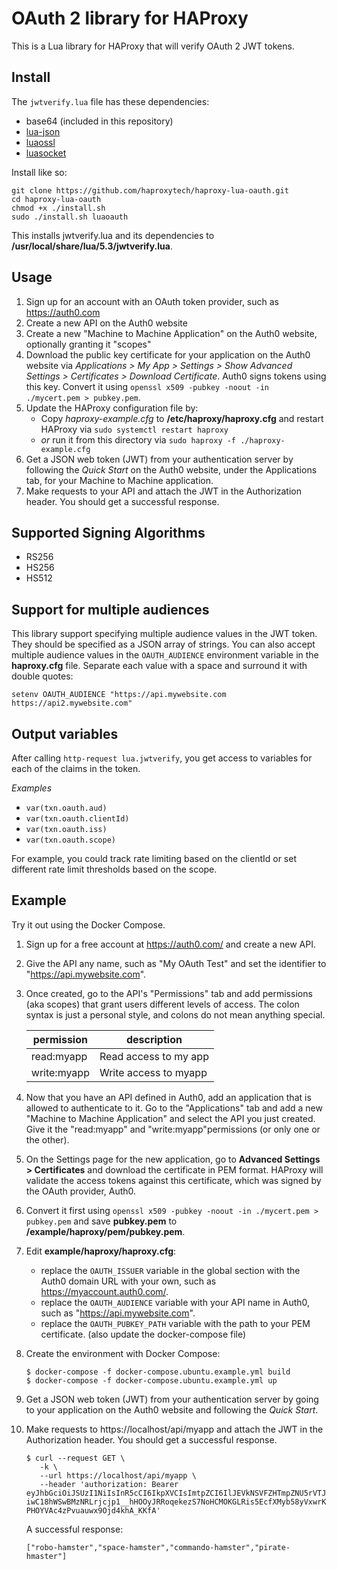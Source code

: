 # OAuth 2 library for HAProxy

This is a Lua library for HAProxy that will verify OAuth 2 JWT tokens.

## Install

The `jwtverify.lua` file has these dependencies:

* base64 (included in this repository)
* [lua-json](https://github.com/rxi/json.lua)
* [luaossl](https://github.com/wahern/luaossl)
* [luasocket](https://github.com/diegonehab/luasocket)

Install like so:

```
git clone https://github.com/haproxytech/haproxy-lua-oauth.git
cd haproxy-lua-oauth
chmod +x ./install.sh
sudo ./install.sh luaoauth
```

This installs jwtverify.lua and its dependencies to **/usr/local/share/lua/5.3/jwtverify.lua**.

## Usage

1. Sign up for an account with an OAuth token provider, such as https://auth0.com
1. Create a new API on the Auth0 website
1. Create a new "Machine to Machine Application" on the Auth0 website, optionally granting it "scopes"
1. Download the public key certificate for your application on the Auth0 website via *Applications > My App > Settings > Show Advanced Settings > Certificates > Download Certificate*. Auth0 signs tokens using this key. Convert it  using `openssl x509 -pubkey -noout -in ./mycert.pem > pubkey.pem`.
1. Update the HAProxy configuration file by:
    * Copy *haproxy-example.cfg* to **/etc/haproxy/haproxy.cfg** and restart HAProxy via `sudo systemctl restart haproxy`
    * *or* run it from this directory via `sudo haproxy -f ./haproxy-example.cfg`
1. Get a JSON web token (JWT) from your authentication server by following the *Quick Start* on the Auth0 website, under the Applications tab, for your Machine to Machine application.
1. Make requests to your API and attach the JWT in the Authorization header. You should get a successful response.

## Supported Signing Algorithms

* RS256
* HS256
* HS512

## Support for multiple audiences

This library support specifying multiple audience values in the JWT token. They should be specified as a JSON array of strings.
You can also accept multiple audience values in the `OAUTH_AUDIENCE` environment variable in the **haproxy.cfg** file. Separate each value
with a space and surround it with double quotes:

```
setenv OAUTH_AUDIENCE "https://api.mywebsite.com https://api2.mywebsite.com"
```

## Output variables

After calling `http-request lua.jwtverify`, you get access to variables for each of the claims in the token.

*Examples*

* `var(txn.oauth.aud)`
* `var(txn.oauth.clientId)`
* `var(txn.oauth.iss)`
* `var(txn.oauth.scope)`

For example, you could track rate limiting based on the clientId or set different rate limit thresholds based on the scope.

## Example

Try it out using the Docker Compose.

1. Sign up for a free account at https://auth0.com/ and create a new API.
1. Give the API any name, such as "My OAuth Test" and set the identifier to "https://api.mywebsite.com".
1. Once created, go to the API's "Permissions" tab and add permissions (aka scopes) that grant users different levels of access. The colon syntax is just a personal style, and colons do not mean anything special.

   | permission  | description           |
   |-------------|-----------------------|
   | read:myapp  | Read access to my app |
   | write:myapp | Write access to myapp | 

1. Now that you have an API defined in Auth0, add an application that is allowed to authenticate to it. Go to the "Applications" tab and add a new "Machine to Machine Application" and select the API you just created. Give it the "read:myapp" and "write:myapp"permissions (or only one or the other).
1. On the Settings page for the new application, go to **Advanced Settings > Certificates** and download the certificate in PEM format. HAProxy will validate the access tokens against this certificate, which was signed by the OAuth provider, Auth0.

1. Convert it first using `openssl x509 -pubkey -noout -in ./mycert.pem > pubkey.pem` and save **pubkey.pem** to **/example/haproxy/pem/pubkey.pem**.
1. Edit **example/haproxy/haproxy.cfg**: 

   * replace the `OAUTH_ISSUER` variable in the global section with the Auth0 domain URL with your own, such as https://myaccount.auth0.com/. 
   * replace the `OAUTH_AUDIENCE` variable with your API name in Auth0, such as "https://api.mywebsite.com". 
   * replace the `OAUTH_PUBKEY_PATH` variable with the path to your PEM certificate. (also update the docker-compose file)

1. Create the environment with Docker Compose:
    ```
    $ docker-compose -f docker-compose.ubuntu.example.yml build
    $ docker-compose -f docker-compose.ubuntu.example.yml up
    ```
1. Get a JSON web token (JWT) from your authentication server by going to your application on the Auth0 website and following the *Quick Start*.
1. Make requests to https://localhost/api/myapp and attach the JWT in the Authorization header. You should get a successful response.

   ```
   $ curl --request GET \
      -k \
      --url https://localhost/api/myapp \
      --header 'authorization: Bearer eyJhbGciOiJSUzI1NiIsInR5cCI6IkpXVCIsImtpZCI6IlJEVkNSVFZHTmpZNU5rVTJSVUV3TnpoRk56UkJRalU0TjBFeU5EWTNSRU01TWtaRFJqTkNNUSJ9.eyJpc3MiOiJodHRwczovL25pY2tyYW00NC5hdXRoMC5jb20vIiwic3ViIjoicm9DTHRDTlZycW0zNmVYTzJxcE84cjEzeFBmQno1NklAY2xpZW50cyIsImF1ZCI6Imh0dHBzOi8vYXBpLm15d2Vic2l0ZS5jb20iLCJpYXQiOjE2NDgzMTQ2NjAsImV4cCI6MTY0ODQwMTA2MCwiYXpwIjoicm9DTHRDTlZycW0zNmVYTzJxcE84cjEzeFBmQno1NkkiLCJzY29wZSI6InJlYWQ6bXlhcHAgd3JpdGU6bXlhcHAiLCJndHkiOiJjbGllbnQtY3JlZGVudGlhbHMifQ.tEhJ0hKlqy9KRrS00we1Z6Y0CwGg5tAOmZ3qQYLYEwl1uymZ8OfJD9iGgPe5QhLJCTD-iwC18hWSwBMzNRLrjcjp1__hHOOyJRRoqekezS7NoHCMOKGLRis5EcfXMyb58yVxwrKIovHSRaEf0emg5NovQ2bdI3UpMThXnzlLhIH_SX5yRUtTxQ_qvO7xS9lZBNVYG9lYlNtU_Ih6dKCKNRUrMm8xsj2jLyR5_v3LcxgwzhK2VF01DZ9wyEgfHgs3H2AP6yJEZkmd9B1chO5Xf3f4klujsxvAb6RqTCwpGWmjRPY6SENkY2QX-PHOYVAc4zPvuauwx9Ojd4khA_KKfA'
   ```

   A successful response:

   ```
   ["robo-hamster","space-hamster","commando-hamster","pirate-hmaster"]
   ```